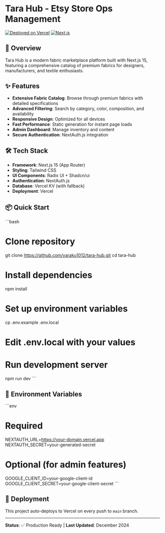 # Tara Hub - Etsy Store Ops Management 

[![Deployed on Vercel](https://img.shields.io/badge/Deployed%20on-Vercel-black?style=for-the-badge&logo=vercel)](https://tara-hub.vercel.app)
[![Next.js](https://img.shields.io/badge/Next.js-15-black?style=for-the-badge&logo=next.js)](https://nextjs.org)

## 🚀 Overview

Tara Hub is a modern fabric marketplace platform built with Next.js 15, featuring a comprehensive catalog of premium fabrics for designers, manufacturers, and textile enthusiasts.

## ✨ Features

- **Extensive Fabric Catalog**: Browse through premium fabrics with detailed specifications
- **Advanced Filtering**: Search by category, color, composition, and availability
- **Responsive Design**: Optimized for all devices
- **Fast Performance**: Static generation for instant page loads
- **Admin Dashboard**: Manage inventory and content
- **Secure Authentication**: NextAuth.js integration

## 🛠️ Tech Stack

- **Framework**: Next.js 15 (App Router)
- **Styling**: Tailwind CSS
- **UI Components**: Radix UI + Shadcn/ui
- **Authentication**: NextAuth.js
- **Database**: Vercel KV (with fallback)
- **Deployment**: Vercel

## 📦 Quick Start

\`\`\`bash
# Clone repository
git clone https://github.com/varaku1012/tara-hub.git
cd tara-hub

# Install dependencies
npm install

# Set up environment variables
cp .env.example .env.local
# Edit .env.local with your values

# Run development server
npm run dev
\`\`\`

## 🔧 Environment Variables

\`\`\`env
# Required
NEXTAUTH_URL=https://your-domain.vercel.app
NEXTAUTH_SECRET=your-generated-secret

# Optional (for admin features)
GOOGLE_CLIENT_ID=your-google-client-id
GOOGLE_CLIENT_SECRET=your-google-client-secret
\`\`\`

## 🚀 Deployment

This project auto-deploys to Vercel on every push to `main` branch.

---

**Status**: ✅ Production Ready | **Last Updated**: December 2024
